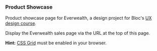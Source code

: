 ### Product Showcase ###

Product showcase page for Everwealth, a design project for Bloc's [UX design course](https://www.bloc.io/ux-design-bootcamp).

Display the Everwealth sales page via the URL at the top of this page.

**Hint:** [CSS Grid](https://www.sitepoint.com/introduction-css-grid-layout-module/) must be enabled in your browser.